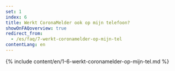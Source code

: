 ```yaml
---
set: 1
index: 6
title: Werkt CoronaMelder ook op mijn telefoon?
showOnFAQoverview: true
redirect_from: 
  - /es/faq/7-werkt-coronamelder-op-mijn-tel
contentLang: en
---
```

{% include content/en/1-6-werkt-coronamelder-op-mijn-tel.md %}
